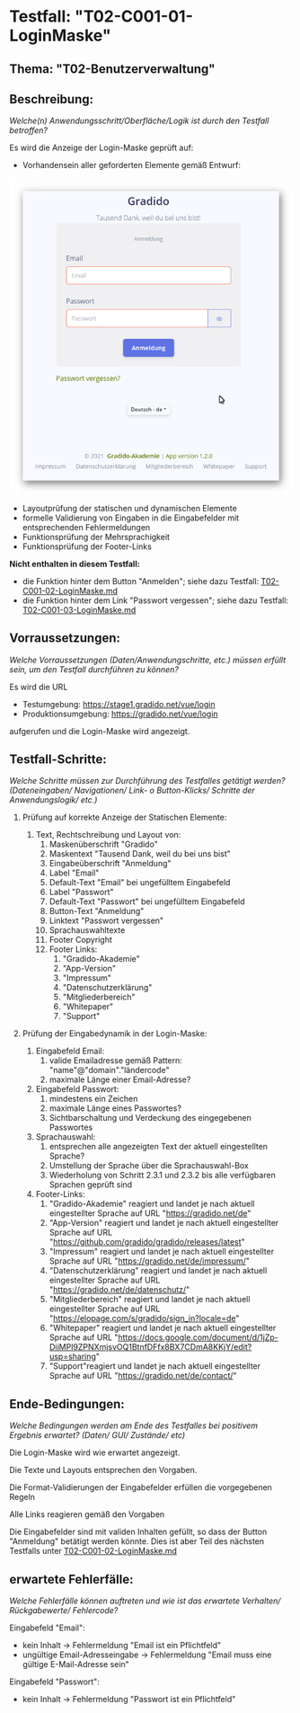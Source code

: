 # Testfall: "T02-C001-01-LoginMaske"

## Thema: "T02-Benutzerverwaltung"

## Beschreibung:

*Welche(n) Anwendungsschritt/Oberfläche/Logik ist durch den Testfall betroffen?*

Es wird die Anzeige der Login-Maske geprüft auf:

* Vorhandensein aller geforderten Elemente gemäß Entwurf:

![Login Maske](../image/T02-C001-01-LoginMaske.png)

* Layoutprüfung der statischen und dynamischen Elemente
* formelle Validierung von Eingaben in die Eingabefelder mit entsprechenden Fehlermeldungen
* Funktionsprüfung der Mehrsprachigkeit
* Funktionsprüfung der Footer-Links

**Nicht enthalten in diesem Testfall:**

* die Funktion hinter dem Button "Anmelden"; siehe dazu Testfall: [T02-C001-02-LoginMaske.md](./T02-C002-02-LoginMaske.md)
* die Funktion hinter dem Link "Passwort vergessen"; siehe dazu Testfall: [T02-C001-03-LoginMaske.md](./T02-C001-03-LoginMaske.md)

## Vorraussetzungen:

*Welche Vorraussetzungen (Daten/Anwendungschritte, etc.) müssen erfüllt sein, um den Testfall durchführen zu können?*

Es wird die URL

* Testumgebung: https://stage1.gradido.net/vue/login
* Produktionsumgebung: https://gradido.net/vue/login

aufgerufen und die Login-Maske wird angezeigt.

## Testfall-Schritte:

*Welche Schritte müssen zur Durchführung des Testfalles getätigt werden?  (Dateneingaben/ Navigationen/ Link- o Button-Klicks/ Schritte der Anwendungslogik/ etc.)*

1. Prüfung auf korrekte Anzeige der Statischen Elemente:

   1. Text, Rechtschreibung und Layout von:
      1. Maskenüberschrift "Gradido"
      2. Maskentext "Tausend Dank, weil du bei uns bist"
      3. Eingabeüberschrift "Anmeldung"
      4. Label "Email"
      5. Default-Text "Email" bei ungefülltem Eingabefeld
      6. Label "Passwort"
      7. Default-Text "Passwort" bei ungefülltem Eingabefeld
      8. Button-Text "Anmeldung"
      9. Linktext "Passwort vergessen"
      10. Sprachauswahltexte
      11. Footer Copyright
      12. Footer Links:
          1. "Gradido-Akademie"
          2. "App-Version"
          3. "Impressum"
          4. "Datenschutzerklärung"
          5. "Mitgliederbereich"
          6. "Whitepaper"
          7. "Support"
2. Prüfung der Eingabedynamik in der Login-Maske:

   1. Eingabefeld Email:
      1. valide Emailadresse gemäß Pattern: "name"@"domain"."ländercode"
      2. maximale Länge einer Email-Adresse?
   2. Eingabefeld Passwort:
      1. mindestens ein Zeichen
      2. maximale Länge eines Passwortes?
      3. Sichtbarschaltung und Verdeckung des eingegebenen Passwortes
   3. Sprachauswahl:
      1. entsprechen alle angezeigten Text der aktuell eingestellten Sprache?
      2. Umstellung der Sprache über die Sprachauswahl-Box
      3. Wiederholung von Schritt 2.3.1 und 2.3.2 bis alle verfügbaren Sprachen geprüft sind
   4. Footer-Links:
      1. "Gradido-Akademie" reagiert und landet je nach aktuell eingestellter Sprache auf URL "https://gradido.net/de"
      2. "App-Version" reagiert und landet je nach aktuell eingestellter Sprache auf URL "https://github.com/gradido/gradido/releases/latest"
      3. "Impressum" reagiert und landet je nach aktuell eingestellter Sprache auf URL "https://gradido.net/de/impressum/"
      4. "Datenschutzerklärung" reagiert und landet je nach aktuell eingestellter Sprache auf URL "https://gradido.net/de/datenschutz/"
      5. "Mitgliederbereich" reagiert und landet je nach aktuell eingestellter Sprache auf URL "https://elopage.com/s/gradido/sign_in?locale=de"
      6. "Whitepaper" reagiert und landet je nach aktuell eingestellter Sprache auf URL "https://docs.google.com/document/d/1jZp-DiiMPI9ZPNXmjsvOQ1BtnfDFfx8BX7CDmA8KKjY/edit?usp=sharing"
      7. "Support"reagiert und landet je nach aktuell eingestellter Sprache auf URL "https://gradido.net/de/contact/"

## Ende-Bedingungen:

*Welche Bedingungen werden am Ende des Testfalles bei positivem Ergebnis erwartet? (Daten/ GUI/ Zustände/ etc)*

Die Login-Maske wird wie erwartet angezeigt.

Die Texte und Layouts entsprechen den Vorgaben.

Die Format-Validierungen der Eingabefelder erfüllen die vorgegebenen Regeln

Alle Links reagieren gemäß den Vorgaben

Die Eingabefelder sind mit validen Inhalten gefüllt, so dass der Button "Anmeldung" betätigt werden könnte. Dies ist aber Teil des nächsten Testfalls unter [T02-C001-02-LoginMaske.md](./T02-C001-02-LoginMakse.md)

## erwartete Fehlerfälle:

*Welche Fehlerfälle können auftreten und wie ist das erwartete Verhalten/ Rückgabewerte/  Fehlercode?*

Eingabefeld "Email":

* kein Inhalt -> Fehlermeldung "Email ist ein Pflichtfeld"
* ungültige Email-Adresseingabe -> Fehlermeldung "Email muss eine gültige E-Mail-Adresse sein"

Eingabefeld "Passwort":

* kein Inhalt -> Fehlermeldung "Passwort ist ein Pflichtfeld"
